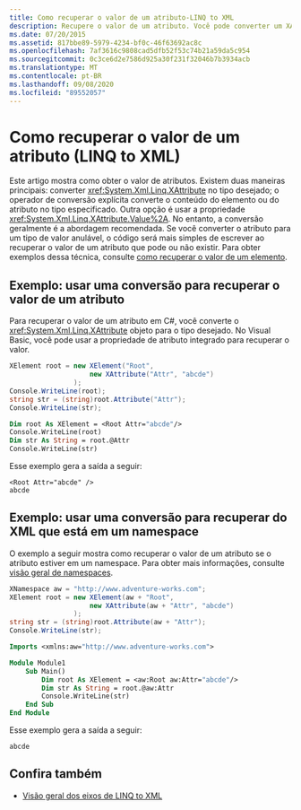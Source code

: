 ```yaml
---
title: Como recuperar o valor de um atributo-LINQ to XML
description: Recupere o valor de um atributo. Você pode converter um XAttribute para o tipo desejado ou usar a Propriedade XAttribute. Value.
ms.date: 07/20/2015
ms.assetid: 817bbe89-5979-4234-bf0c-46f63692ac8c
ms.openlocfilehash: 7af3616c9808cad5dfb52f53c74b21a59da5c954
ms.sourcegitcommit: 0c3ce6d2e7586d925a30f231f32046b7b3934acb
ms.translationtype: MT
ms.contentlocale: pt-BR
ms.lasthandoff: 09/08/2020
ms.locfileid: "89552057"
---
```

# <a name="how-to-retrieve-the-value-of-an-attribute-linq-to-xml"></a>Como recuperar o valor de um atributo (LINQ to XML)

Este artigo mostra como obter o valor de atributos. Existem duas maneiras principais: converter <xref:System.Xml.Linq.XAttribute> no tipo desejado; o operador de conversão explícita converte o conteúdo do elemento ou do atributo no tipo especificado. Outra opção é usar a propriedade <xref:System.Xml.Linq.XAttribute.Value%2A>. No entanto, a conversão geralmente é a abordagem recomendada. Se você converter o atributo para um tipo de valor anulável, o código será mais simples de escrever ao recuperar o valor de um atributo que pode ou não existir. Para obter exemplos dessa técnica, consulte [como recuperar o valor de um elemento](retrieve-value-element.md).

## <a name="example-use-a-cast-to-retrieve-the-value-of-an-attribute"></a>Exemplo: usar uma conversão para recuperar o valor de um atributo

Para recuperar o valor de um atributo em C#, você converte o <xref:System.Xml.Linq.XAttribute> objeto para o tipo desejado. No Visual Basic, você pode usar a propriedade de atributo integrado para recuperar o valor.

```csharp
XElement root = new XElement("Root",
                    new XAttribute("Attr", "abcde")
                );
Console.WriteLine(root);
string str = (string)root.Attribute("Attr");
Console.WriteLine(str);
```

```vb
Dim root As XElement = <Root Attr="abcde"/>
Console.WriteLine(root)
Dim str As String = root.@Attr
Console.WriteLine(str)
```

Esse exemplo gera a saída a seguir:

```output
<Root Attr="abcde" />
abcde
```

## <a name="example-use-a-cast-to-retrieve-from-xml-thats-in-a-namespace"></a>Exemplo: usar uma conversão para recuperar do XML que está em um namespace

O exemplo a seguir mostra como recuperar o valor de um atributo se o atributo estiver em um namespace. Para obter mais informações, consulte [visão geral de namespaces](namespaces-overview.md).

```csharp
XNamespace aw = "http://www.adventure-works.com";
XElement root = new XElement(aw + "Root",
                    new XAttribute(aw + "Attr", "abcde")
                );
string str = (string)root.Attribute(aw + "Attr");
Console.WriteLine(str);
```

```vb
Imports <xmlns:aw="http://www.adventure-works.com">

Module Module1
    Sub Main()
        Dim root As XElement = <aw:Root aw:Attr="abcde"/>
        Dim str As String = root.@aw:Attr
        Console.WriteLine(str)
    End Sub
End Module
```

Esse exemplo gera a saída a seguir:

```output
abcde
```

## <a name="see-also"></a>Confira também

- [Visão geral dos eixos de LINQ to XML](linq-xml-axes-overview.md)
